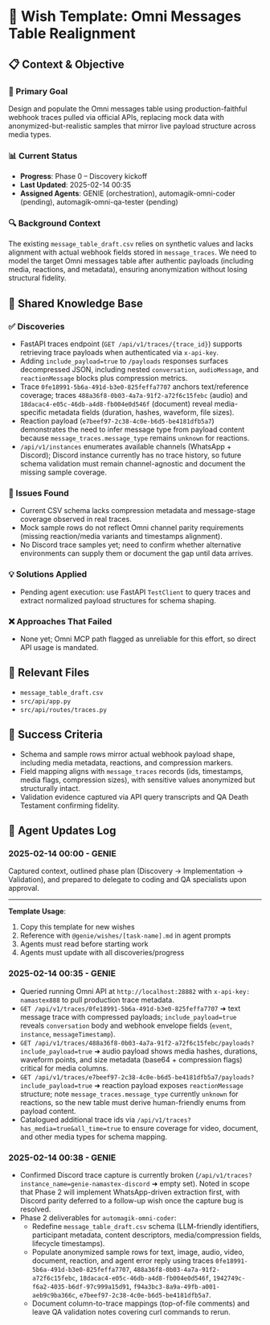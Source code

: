 # 🧞 Wish Template: Omni Messages Table Realignment

## 📋 Context & Objective

### 🎯 Primary Goal
Design and populate the Omni messages table using production-faithful webhook traces pulled via official APIs, replacing mock data with anonymized-but-realistic samples that mirror live payload structure across media types.

### 📊 Current Status
- **Progress**: Phase 0 – Discovery kickoff
- **Last Updated**: 2025-02-14 00:35
- **Assigned Agents**: GENIE (orchestration), automagik-omni-coder (pending), automagik-omni-qa-tester (pending)

### 🔍 Background Context
The existing `message_table_draft.csv` relies on synthetic values and lacks alignment with actual webhook fields stored in `message_traces`. We need to model the target Omni messages table after authentic payloads (including media, reactions, and metadata), ensuring anonymization without losing structural fidelity.

## 🧠 Shared Knowledge Base

### ✅ Discoveries
- FastAPI traces endpoint (`GET /api/v1/traces/{trace_id}`) supports retrieving trace payloads when authenticated via `x-api-key`.
- Adding `include_payload=true` to `/payloads` responses surfaces decompressed JSON, including nested `conversation`, `audioMessage`, and `reactionMessage` blocks plus compression metrics.
- Trace `0fe18991-5b6a-491d-b3e0-825feffa7707` anchors text/reference coverage; traces `488a36f8-0b03-4a7a-91f2-a72f6c15febc` (audio) and `18dacac4-e05c-46db-a4d8-fb004e0d546f` (document) reveal media-specific metadata fields (duration, hashes, waveform, file sizes).
- Reaction payload (`e7beef97-2c38-4c0e-b6d5-be4181dfb5a7`) demonstrates the need to infer message type from payload content because `message_traces.message_type` remains `unknown` for reactions.
- `/api/v1/instances` enumerates available channels (WhatsApp + Discord); Discord instance currently has no trace history, so future schema validation must remain channel-agnostic and document the missing sample coverage.

### 🚨 Issues Found
- Current CSV schema lacks compression metadata and message-stage coverage observed in real traces.
- Mock sample rows do not reflect Omni channel parity requirements (missing reaction/media variants and timestamps alignment).
- No Discord trace samples yet; need to confirm whether alternative environments can supply them or document the gap until data arrives.

### 💡 Solutions Applied
- Pending agent execution: use FastAPI `TestClient` to query traces and extract normalized payload structures for schema shaping.

### ❌ Approaches That Failed
- None yet; Omni MCP path flagged as unreliable for this effort, so direct API usage is mandated.

## 📂 Relevant Files
- `message_table_draft.csv`
- `src/api/app.py`
- `src/api/routes/traces.py`

## 🎯 Success Criteria
- Schema and sample rows mirror actual webhook payload shape, including media metadata, reactions, and compression markers.
- Field mapping aligns with `message_traces` records (ids, timestamps, media flags, compression sizes), with sensitive values anonymized but structurally intact.
- Validation evidence captured via API query transcripts and QA Death Testament confirming fidelity.

## 📝 Agent Updates Log

### 2025-02-14 00:00 - GENIE
Captured context, outlined phase plan (Discovery → Implementation → Validation), and prepared to delegate to coding and QA specialists upon approval.

---

**Template Usage**: 
1. Copy this template for new wishes
2. Reference with `@genie/wishes/[task-name].md` in agent prompts
3. Agents must read before starting work
4. Agents must update with all discoveries/progress

### 2025-02-14 00:35 - GENIE
- Queried running Omni API at `http://localhost:28882` with `x-api-key: namastex888` to pull production trace metadata.
- `GET /api/v1/traces/0fe18991-5b6a-491d-b3e0-825feffa7707` ➜ text message trace with compressed payloads; `include_payload=true` reveals `conversation` body and webhook envelope fields (`event`, `instance`, `messageTimestamp`).
- `GET /api/v1/traces/488a36f8-0b03-4a7a-91f2-a72f6c15febc/payloads?include_payload=true` ➜ audio payload shows media hashes, durations, waveform points, and size metadata (base64 + compression flags) critical for media columns.
- `GET /api/v1/traces/e7beef97-2c38-4c0e-b6d5-be4181dfb5a7/payloads?include_payload=true` ➜ reaction payload exposes `reactionMessage` structure; note `message_traces.message_type` currently `unknown` for reactions, so the new table must derive human-friendly enums from payload content.
- Catalogued additional trace ids via `/api/v1/traces?has_media=true&all_time=true` to ensure coverage for video, document, and other media types for schema mapping.
### 2025-02-14 00:38 - GENIE
- Confirmed Discord trace capture is currently broken (`/api/v1/traces?instance_name=genie-namastex-discord` ➜ empty set). Noted in scope that Phase 2 will implement WhatsApp-driven extraction first, with Discord parity deferred to a follow-up wish once the capture bug is resolved.
- Phase 2 deliverables for `automagik-omni-coder`:
  - Redefine `message_table_draft.csv` schema (LLM-friendly identifiers, participant metadata, content descriptors, media/compression fields, lifecycle timestamps).
  - Populate anonymized sample rows for text, image, audio, video, document, reaction, and agent error reply using traces `0fe18991-5b6a-491d-b3e0-825feffa7707`, `488a36f8-0b03-4a7a-91f2-a72f6c15febc`, `18dacac4-e05c-46db-a4d8-fb004e0d546f`, `1942749c-f6a2-4035-b6df-97c999a15d91`, `f94a3bc3-8a9a-49fb-a001-aeb9c9ba366c`, `e7beef97-2c38-4c0e-b6d5-be4181dfb5a7`.
  - Document column-to-trace mappings (top-of-file comments) and leave QA validation notes covering curl commands to rerun.

